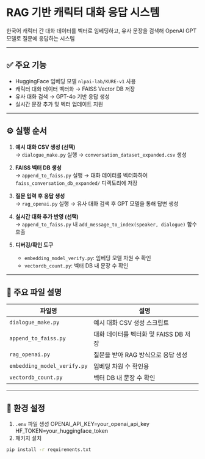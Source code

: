 # RAG 기반 캐릭터 대화 응답 시스템

한국어 캐릭터 간 대화 데이터를 벡터로 임베딩하고, 유사 문장을 검색해 OpenAI GPT 모델로 질문에 응답하는 시스템

---

## ✅ 주요 기능

- HuggingFace 임베딩 모델 `nlpai-lab/KURE-v1` 사용
- 캐릭터 대화 데이터 벡터화 → FAISS Vector DB 저장
- 유사 대화 검색 → GPT-4o 기반 응답 생성
- 실시간 문장 추가 및 벡터 업데이트 지원

---

## ⚙️ 실행 순서

1. **예시 대화 CSV 생성 (선택)**  
   → `dialogue_make.py` 실행 → `conversation_dataset_expanded.csv` 생성

2. **FAISS 벡터 DB 생성**  
   → `append_to_faiss.py` 실행 → 대화 데이터를 벡터화하여 `faiss_conversation_db_expanded/` 디렉토리에 저장

3. **질문 입력 후 응답 생성**  
   → `rag_openai.py` 실행 → 유사 대화 검색 후 GPT 모델을 통해 답변 생성

4. **실시간 대화 추가 반영 (선택)**  
   → `append_to_faiss.py` 내 `add_message_to_index(speaker, dialogue)` 함수 호출

5. **디버깅/확인 도구**  
   - `embedding_model_verify.py`: 임베딩 모델 차원 수 확인  
   - `vectordb_count.py`: 벡터 DB 내 문장 수 확인

---

## 📂 주요 파일 설명

| 파일명                      | 설명 |
|----------------------------|------|
| `dialogue_make.py`         | 예시 대화 CSV 생성 스크립트 |
| `append_to_faiss.py`       | 대화 데이터를 벡터화 및 FAISS DB 저장 |
| `rag_openai.py`            | 질문을 받아 RAG 방식으로 응답 생성 |
| `embedding_model_verify.py`| 임베딩 차원 수 확인용 |
| `vectordb_count.py`        | 벡터 DB 내 문장 수 확인 |

---

## 🧪 환경 설정

1. `.env` 파일 생성
OPENAI_API_KEY=your_openai_api_key
HF_TOKEN=your_huggingface_token
2. 패키지 설치

```bash
pip install -r requirements.txt
